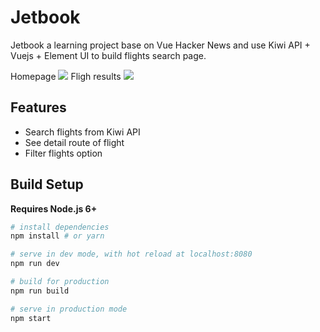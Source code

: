 # Jetbook
Jetbook a learning project base on Vue Hacker News and use Kiwi API + Vuejs + Element UI to build flights search page.

Homepage
<img src="https://res.cloudinary.com/ditajaax2/image/upload/v1519465258/jetvbook-home_jqrpkz.png">
Fligh results
<img src="https://res.cloudinary.com/ditajaax2/image/upload/v1519465351/jetbook-result_nat1g4.png">

## Features

- Search flights from Kiwi API
- See detail route of flight
- Filter flights option

## Build Setup

**Requires Node.js 6+**

``` bash
# install dependencies
npm install # or yarn

# serve in dev mode, with hot reload at localhost:8080
npm run dev

# build for production
npm run build

# serve in production mode
npm start
```
